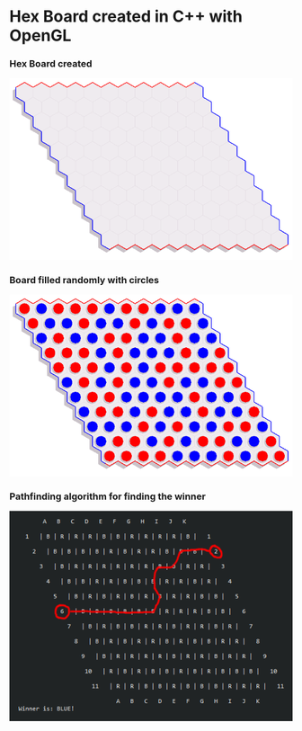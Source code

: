 # Hex Board created in C++ with OpenGL

### Hex Board created
![img1](step_3.png)

### Board filled randomly with circles
![img2](step_6.png)

### Pathfinding algorithm for finding the winner
![img3](output.png)
